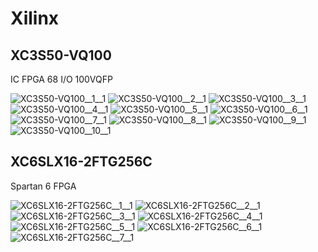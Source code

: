 # Xilinx

## XC3S50-VQ100
IC FPGA 68 I/O 100VQFP

![XC3S50-VQ100__1__1](/images/Xilinx__XC3S50-VQ100__1__1.png?raw=true) 
![XC3S50-VQ100__2__1](/images/Xilinx__XC3S50-VQ100__2__1.png?raw=true) 
![XC3S50-VQ100__3__1](/images/Xilinx__XC3S50-VQ100__3__1.png?raw=true) 
![XC3S50-VQ100__4__1](/images/Xilinx__XC3S50-VQ100__4__1.png?raw=true) 
![XC3S50-VQ100__5__1](/images/Xilinx__XC3S50-VQ100__5__1.png?raw=true) 
![XC3S50-VQ100__6__1](/images/Xilinx__XC3S50-VQ100__6__1.png?raw=true) 
![XC3S50-VQ100__7__1](/images/Xilinx__XC3S50-VQ100__7__1.png?raw=true) 
![XC3S50-VQ100__8__1](/images/Xilinx__XC3S50-VQ100__8__1.png?raw=true) 
![XC3S50-VQ100__9__1](/images/Xilinx__XC3S50-VQ100__9__1.png?raw=true) 
![XC3S50-VQ100__10__1](/images/Xilinx__XC3S50-VQ100__10__1.png?raw=true) 

## XC6SLX16-2FTG256C
Spartan 6 FPGA

![XC6SLX16-2FTG256C__1__1](/images/Xilinx__XC6SLX16-2FTG256C__1__1.png?raw=true) 
![XC6SLX16-2FTG256C__2__1](/images/Xilinx__XC6SLX16-2FTG256C__2__1.png?raw=true) 
![XC6SLX16-2FTG256C__3__1](/images/Xilinx__XC6SLX16-2FTG256C__3__1.png?raw=true) 
![XC6SLX16-2FTG256C__4__1](/images/Xilinx__XC6SLX16-2FTG256C__4__1.png?raw=true) 
![XC6SLX16-2FTG256C__5__1](/images/Xilinx__XC6SLX16-2FTG256C__5__1.png?raw=true) 
![XC6SLX16-2FTG256C__6__1](/images/Xilinx__XC6SLX16-2FTG256C__6__1.png?raw=true) 
![XC6SLX16-2FTG256C__7__1](/images/Xilinx__XC6SLX16-2FTG256C__7__1.png?raw=true) 

